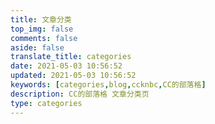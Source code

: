 ```yaml
---
title: 文章分类
top_img: false
comments: false
aside: false
translate_title: categories
date: 2021-05-03 10:56:52
updated: 2021-05-03 10:56:52
keywords: [categories,blog,ccknbc,CC的部落格]
description: CC的部落格 文章分类页
type: categories
---
```

